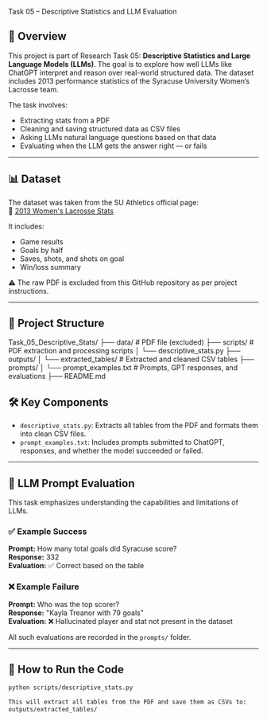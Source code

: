 Task 05 – Descriptive Statistics and LLM Evaluation

## 📘 Overview

This project is part of Research Task 05: **Descriptive Statistics and Large Language Models (LLMs)**. The goal is to explore how well LLMs like ChatGPT interpret and reason over real-world structured data. The dataset includes 2013 performance statistics of the Syracuse University Women’s Lacrosse team.

The task involves:
- Extracting stats from a PDF
- Cleaning and saving structured data as CSV files
- Asking LLMs natural language questions based on that data
- Evaluating when the LLM gets the answer right — or fails

---

## 📊 Dataset

The dataset was taken from the SU Athletics official page:  
🔗 [2013 Women's Lacrosse Stats](https://cuse.com/sports/2013/1/16/WLAX_0116134638)

It includes:
- Game results  
- Goals by half  
- Saves, shots, and shots on goal  
- Win/loss summary  

⚠️ The raw PDF is excluded from this GitHub repository as per project instructions.

---

## 🧱 Project Structure

Task_05_Descriptive_Stats/
├── data/ # PDF file (excluded)
├── scripts/ # PDF extraction and processing scripts
│ └── descriptive_stats.py
├── outputs/
│ └── extracted_tables/ # Extracted and cleaned CSV tables
├── prompts/
│ └── prompt_examples.txt # Prompts, GPT responses, and evaluations
├── README.md

## 🛠 Key Components

- `descriptive_stats.py`: Extracts all tables from the PDF and formats them into clean CSV files.
- `prompt_examples.txt`: Includes prompts submitted to ChatGPT, responses, and whether the model succeeded or failed.

---

## 🧠 LLM Prompt Evaluation

This task emphasizes understanding the capabilities and limitations of LLMs.

### ✅ Example Success
**Prompt:** How many total goals did Syracuse score?  
**Response:** 332  
**Evaluation:** ✅ Correct based on the table

### ❌ Example Failure
**Prompt:** Who was the top scorer?  
**Response:** "Kayla Treanor with 79 goals"  
**Evaluation:** ❌ Hallucinated player and stat not present in the dataset

All such evaluations are recorded in the `prompts/` folder.

---

## 🚀 How to Run the Code

```bash
python scripts/descriptive_stats.py

This will extract all tables from the PDF and save them as CSVs to:
outputs/extracted_tables/ 